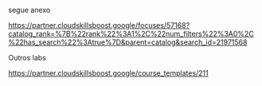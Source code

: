 segue anexo


https://partner.cloudskillsboost.google/focuses/57168?catalog_rank=%7B%22rank%22%3A1%2C%22num_filters%22%3A0%2C%22has_search%22%3Atrue%7D&parent=catalog&search_id=21971568


Outros labs

https://partner.cloudskillsboost.google/course_templates/211
